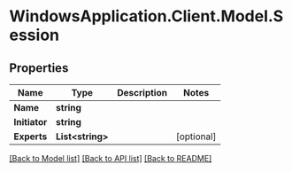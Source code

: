 # WindowsApplication.Client.Model.Session

## Properties

Name | Type | Description | Notes
------------ | ------------- | ------------- | -------------
**Name** | **string** |  | 
**Initiator** | **string** |  | 
**Experts** | **List&lt;string&gt;** |  | [optional] 

[[Back to Model list]](../README.md#documentation-for-models) [[Back to API list]](../README.md#documentation-for-api-endpoints) [[Back to README]](../README.md)

